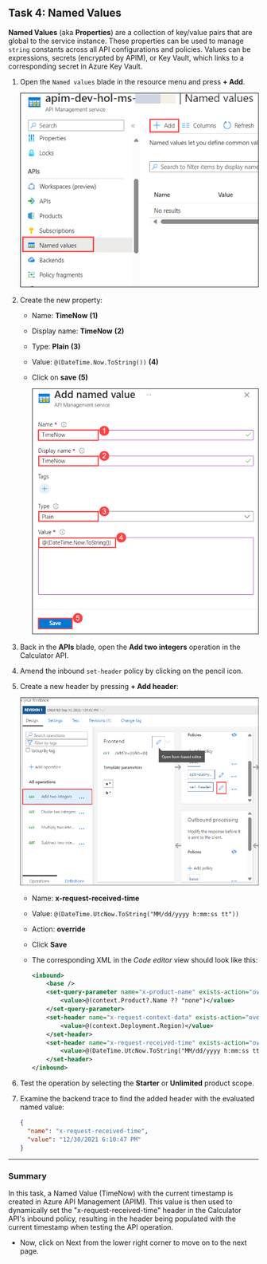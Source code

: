 ## Task 4: Named Values

**Named Values** (aka **Properties**) are a collection of key/value pairs that are global to the service instance. These properties can be used to manage `string` constants across all API configurations and policies. Values can be expressions, secrets (encrypted by APIM), or Key Vault, which links to a corresponding secret in Azure Key Vault.

1. Open the `Named values` blade in the resource menu and press **+ Add**.

      ![APIM Named Values](media/api-management.png)
  
1. Create the new property:
    - Name: **TimeNow** **(1)**
    - Display name: **TimeNow** **(2)**
    - Type: **Plain** **(3)**
    - Value: `@(DateTime.Now.ToString())` **(4)**
    - Click on **save** **(5)**

        ![APIM Named Values](media/add-name.png)

1. Back in the **APIs** blade, open the **Add two integers** operation in the Calculator API. 
1. Amend the inbound `set-header` policy by clicking on the pencil icon.
1. Create a new header by pressing **+ Add header**:

      ![APIM Named Values](media/29.png)
  
    - Name: **x-request-received-time**
    - Value: `@(DateTime.UtcNow.ToString("MM/dd/yyyy h:mm:ss tt"))`
    - Action: **override**
    - Click **Save** 
    - The corresponding XML in the *Code editor* view should look like this: 

      ```xml    
      <inbound>
          <base />
          <set-query-parameter name="x-product-name" exists-action="override">
              <value>@(context.Product?.Name ?? "none")</value>
          </set-query-parameter>
          <set-header name="x-request-context-data" exists-action="override">
              <value>@(context.Deployment.Region)</value>
          </set-header>
          <set-header name="x-request-received-time" exists-action="override">
              <value>@(DateTime.UtcNow.ToString("MM/dd/yyyy h:mm:ss tt"))</value>
          </set-header>
      </inbound>
      ```

1. Test the operation by selecting the **Starter** or **Unlimited** product scope. 
1. Examine the backend trace to find the added header with the evaluated named value:

    ```json
    {
      "name": "x-request-received-time",
      "value": "12/30/2021 6:10:47 PM"
    }
    ```
---

### Summary
In this task, a Named Value (TimeNow) with the current timestamp is created in Azure API Management (APIM). This value is then used to dynamically set the "x-request-received-time" header in the Calculator API's inbound policy, resulting in the header being populated with the current timestamp when testing the API operation.
- Now, click on Next from the lower right corner to move on to the next page.
